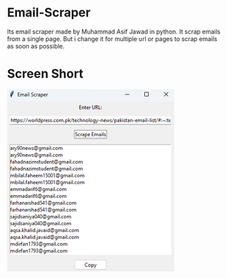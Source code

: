 # Email-Scraper
Its email scraper made by Muhammad Asif Jawad in python. It scrap emails from a single page. But i change it for multiple url or pages to scrap emails as soon as possible.
# Screen Short
![Email-Scraper](https://github.com/MuhammadAsifJawad/Email-Scraper/blob/main/Screen%20Short.png)
